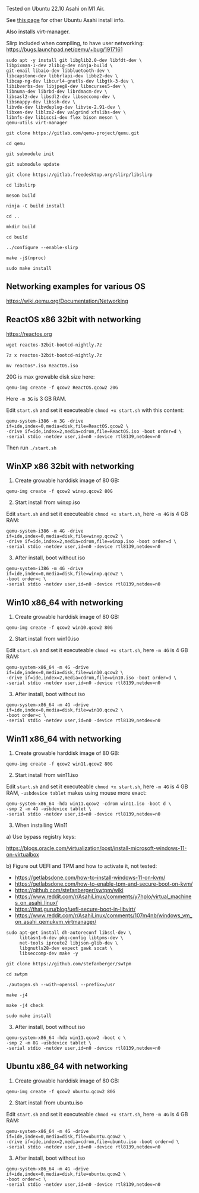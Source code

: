 Tested on Ubuntu 22.10 Asahi on M1 Air.

See [this page](alt-distros.md) for other Ubuntu Asahi install info.

Also installs virt-manager.

Slirp included when compiling, to have user networking:
https://bugs.launchpad.net/qemu/+bug/1917161

```
sudo apt -y install git libglib2.0-dev libfdt-dev \
libpixman-1-dev zlib1g-dev ninja-build \
git-email libaio-dev libbluetooth-dev \
libcapstone-dev libbrlapi-dev libbz2-dev \
libcap-ng-dev libcurl4-gnutls-dev libgtk-3-dev \
libibverbs-dev libjpeg8-dev libncurses5-dev \
libnuma-dev librbd-dev librdmacm-dev \
libsasl2-dev libsdl2-dev libseccomp-dev \
libsnappy-dev libssh-dev \
libvde-dev libvdeplug-dev libvte-2.91-dev \
libxen-dev liblzo2-dev valgrind xfslibs-dev \
libnfs-dev libiscsi-dev flex bison meson \
qemu-utils virt-manager

git clone https://gitlab.com/qemu-project/qemu.git

cd qemu

git submodule init

git submodule update

git clone https://gitlab.freedesktop.org/slirp/libslirp

cd libslirp

meson build

ninja -C build install

cd ..

mkdir build

cd build

../configure --enable-slirp

make -j$(nproc)

sudo make install
```

## Networking examples for various OS

https://wiki.qemu.org/Documentation/Networking

## ReactOS x86 32bit with networking

https://reactos.org

```
wget reactos-32bit-bootcd-nightly.7z

7z x reactos-32bit-bootcd-nightly.7z

mv reactos*.iso ReactOS.iso
```
20G is max growable disk size here:
```
qemu-img create -f qcow2 ReactOS.qcow2 20G
```
Here `-m 3G` is 3 GB RAM.

Edit `start.sh` and set it executeable `chmod +x start.sh` with this content:
```
qemu-system-i386 -m 3G -drive if=ide,index=0,media=disk,file=ReactOS.qcow2 \
-drive if=ide,index=2,media=cdrom,file=ReactOS.iso -boot order=d \
-serial stdio -netdev user,id=n0 -device rtl8139,netdev=n0
```
Then run `./start.sh`

## WinXP x86 32bit with networking

1) Create growable harddisk image of 80 GB:
```
qemu-img create -f qcow2 winxp.qcow2 80G
```
2) Start install from winxp.iso

Edit `start.sh` and set it executeable `chmod +x start.sh`, here `-m 4G` is 4 GB RAM:
```
qemu-system-i386 -m 4G -drive if=ide,index=0,media=disk,file=winxp.qcow2 \
-drive if=ide,index=2,media=cdrom,file=winxp.iso -boot order=d \
-serial stdio -netdev user,id=n0 -device rtl8139,netdev=n0
```
3) After install, boot without iso
```
qemu-system-i386 -m 4G -drive if=ide,index=0,media=disk,file=winxp.qcow2 \
-boot order=c \
-serial stdio -netdev user,id=n0 -device rtl8139,netdev=n0
```

## Win10 x86_64 with networking

1) Create growable harddisk image of 80 GB:
```
qemu-img create -f qcow2 win10.qcow2 80G
```
2) Start install from win10.iso

Edit `start.sh` and set it executeable `chmod +x start.sh`, here `-m 4G` is 4 GB RAM:
```
qemu-system-x86_64 -m 4G -drive if=ide,index=0,media=disk,file=win10.qcow2 \
-drive if=ide,index=2,media=cdrom,file=win10.iso -boot order=d \
-serial stdio -netdev user,id=n0 -device rtl8139,netdev=n0
```
3) After install, boot without iso
```
qemu-system-x86_64 -m 4G -drive if=ide,index=0,media=disk,file=win10.qcow2 \
-boot order=c \
-serial stdio -netdev user,id=n0 -device rtl8139,netdev=n0
```

## Win11 x86_64 with networking

1) Create growable harddisk image of 80 GB:
```
qemu-img create -f qcow2 win11.qcow2 80G
```
2) Start install from win11.iso

Edit `start.sh` and set it executeable `chmod +x start.sh`, here `-m 4G` is 4 GB RAM, `-usbdevice tablet` makes using mouse more exact:
```
qemu-system-x86_64 -hda win11.qcow2 -cdrom win11.iso -boot d \
-smp 2 -m 4G -usbdevice tablet \
-serial stdio -netdev user,id=n0 -device rtl8139,netdev=n0
```

3) When installing Win11

a) Use bypass registry keys:

https://blogs.oracle.com/virtualization/post/install-microsoft-windows-11-on-virtualbox

b) Figure out UEFI and TPM and how to activate it, not tested:

- <https://getlabsdone.com/how-to-install-windows-11-on-kvm/>
- <https://getlabsdone.com/how-to-enable-tpm-and-secure-boot-on-kvm/>
- <https://github.com/stefanberger/swtpm/wiki>
- <https://www.reddit.com/r/AsahiLinux/comments/y7hplo/virtual_machines_on_asahi_linux/>
- <https://that.guru/blog/uefi-secure-boot-in-libvirt/>
- <https://www.reddit.com/r/AsahiLinux/comments/107m4nb/windows_vm_on_asahi_qemukvm_virtmanager/>

```
sudo apt-get install dh-autoreconf libssl-dev \
     libtasn1-6-dev pkg-config libtpms-dev \
     net-tools iproute2 libjson-glib-dev \
     libgnutls28-dev expect gawk socat \
     libseccomp-dev make -y

git clone https://github.com/stefanberger/swtpm

cd swtpm

./autogen.sh --with-openssl --prefix=/usr

make -j4

make -j4 check

sudo make install
```

3) After install, boot without iso
```
qemu-system-x86_64 -hda win11.qcow2 -boot c \
-smp 2 -m 8G -usbdevice tablet \
-serial stdio -netdev user,id=n0 -device rtl8139,netdev=n0
```

## Ubuntu x86_64 with networking

1) Create growable harddisk image of 80 GB:
```
qemu-img create -f qcow2 ubuntu.qcow2 80G
```
2) Start install from ubuntu.iso

Edit `start.sh` and set it executeable `chmod +x start.sh`, here `-m 4G` is 4 GB RAM:
```
qemu-system-x86_64 -m 4G -drive if=ide,index=0,media=disk,file=ubuntu.qcow2 \
-drive if=ide,index=2,media=cdrom,file=ubuntu.iso -boot order=d \
-serial stdio -netdev user,id=n0 -device rtl8139,netdev=n0
```
3) After install, boot without iso
```
qemu-system-x86_64 -m 4G -drive if=ide,index=0,media=disk,file=ubuntu.qcow2 \
-boot order=c \
-serial stdio -netdev user,id=n0 -device rtl8139,netdev=n0
```
